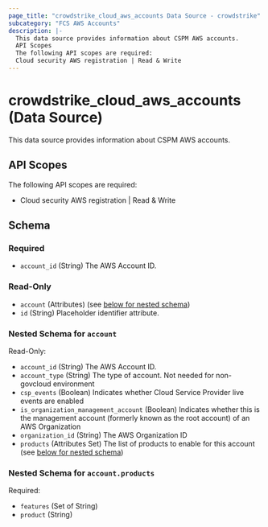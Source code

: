 ```yaml
---
page_title: "crowdstrike_cloud_aws_accounts Data Source - crowdstrike"
subcategory: "FCS AWS Accounts"
description: |-
  This data source provides information about CSPM AWS accounts.
  API Scopes
  The following API scopes are required:
  Cloud security AWS registration | Read & Write
---
```


# crowdstrike_cloud_aws_accounts (Data Source)

This data source provides information about CSPM AWS accounts.

## API Scopes

The following API scopes are required:

- Cloud security AWS registration | Read & Write




<!-- schema generated by tfplugindocs -->
## Schema

### Required

- `account_id` (String) The AWS Account ID.

### Read-Only

- `account` (Attributes) (see [below for nested schema](#nestedatt--account))
- `id` (String) Placeholder identifier attribute.

<a id="nestedatt--account"></a>
### Nested Schema for `account`

Read-Only:

- `account_id` (String) The AWS Account ID.
- `account_type` (String) The type of account. Not needed for non-govcloud environment
- `csp_events` (Boolean) Indicates whether Cloud Service Provider live events are enabled
- `is_organization_management_account` (Boolean) Indicates whether this is the management account (formerly known as the root account) of an AWS Organization
- `organization_id` (String) The AWS Organization ID
- `products` (Attributes Set) The list of products to enable for this account (see [below for nested schema](#nestedatt--account--products))

<a id="nestedatt--account--products"></a>
### Nested Schema for `account.products`

Required:

- `features` (Set of String)
- `product` (String)
